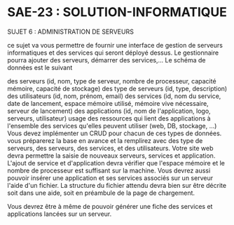 # SAE-23 : SOLUTION-INFORMATIQUE
 SUJET 6 : ADMINISTRATION DE SERVEURS

ce sujet va vous permettre de fournir une interface de gestion de serveurs informatiques et des services qui seront déployé dessus. Le gestionnaire pourra ajouter des serveurs, démarrer des services,… Le schéma de données est le suivant

des serveurs (id, nom, type de serveur, nombre de processeur, capacité mémoire, capacité de stockage)
des type de serveurs (id, type, description)
des utilisateurs (id, nom, prénom, email)
des services (id, nom du service, date de lancement, espace mémoire utilisé, mémoire vive nécessaire, serveur de lancement)
des applications (id, nom de l'application, logo, serveurs, utilisateur)
usage des ressources qui lient des applications à l'ensemble des services qu'elles peuvent utiliser (web, DB, stockage, …)
Vous devez implémenter un CRUD pour chacun de ces types de données. vous préparerez la base en avance et la remplirez avec des type de serveurs, des serveurs, des services, et des utilisateurs.
Votre site web devra permettre la saisie de nouveaux serveurs, services  et application. L'ajout de service et d'application devra vérifier que l'espace mémoire et le nombre de processeur est suffisant sur la machine. Vous devrez aussi pouvoir insérer une application et ses services associés sur un serveur l'aide d'un fichier. La structure du fichier attendu devra bien sur être décrite soit dans une aide, soit en préambule de la page de chargement.

Vous devrez être à même de pouvoir générer une fiche des services et applications lancées sur un serveur. 
